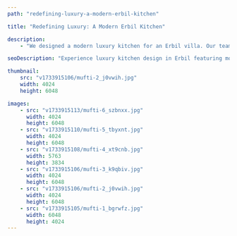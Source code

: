 ```yaml
---
path: "redefining-luxury-a-modern-erbil-kitchen"

title: "Redefining Luxury: A Modern Erbil Kitchen"

description:
    - "We designed a modern luxury kitchen for an Erbil villa. Our team combined new design styles with Kurdish culture to make a beautiful and useful kitchen. The space features high-end appliances, smooth countertops, and elegant cabinets. The layout makes cooking and moving around easy. Natural light fills the room, creating a warm and welcoming feeling. This kitchen shows how modern design can make daily life both comfortable and stylish. Contact us to discuss your kitchen design."

seoDescription: "Experience luxury kitchen design in Erbil featuring modern aesthetics, Kurdish cultural elements & premium finishes. Transform your space with our expert designers. Create a stunning kitchen that combines high-end appliances, elegant cabinetry & smart layouts."

thumbnail:
    src: "v1733915106/mufti-2_j0vwih.jpg"
    width: 4024
    height: 6048

images:
    - src: "v1733915113/mufti-6_szbnxx.jpg"
      width: 4024
      height: 6048
    - src: "v1733915110/mufti-5_tbyxnt.jpg"
      width: 4024
      height: 6048
    - src: "v1733915108/mufti-4_xt9cnb.jpg"
      width: 5763
      height: 3834
    - src: "v1733915106/mufti-3_k9qbiv.jpg"
      width: 4024
      height: 6048
    - src: "v1733915106/mufti-2_j0vwih.jpg"
      width: 4024
      height: 6048
    - src: "v1733915105/mufti-1_bgrwfz.jpg"
      width: 6048
      height: 4024
---
```

